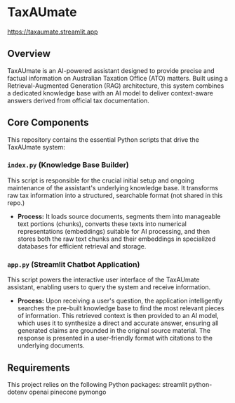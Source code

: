 # TaxAUmate

https://taxaumate.streamlit.app

## Overview

TaxAUmate is an AI-powered assistant designed to provide precise and factual information on Australian Taxation Office (ATO) matters. Built using a Retrieval-Augmented Generation (RAG) architecture, this system combines a dedicated knowledge base with an AI model to deliver context-aware answers derived from official tax documentation.

## Core Components

This repository contains the essential Python scripts that drive the TaxAUmate system:

### `index.py` (Knowledge Base Builder)

This script is responsible for the crucial initial setup and ongoing maintenance of the assistant's underlying knowledge base. It transforms raw tax information into a structured, searchable format (not shared in this repo.)

* **Process:** It loads source documents, segments them into manageable text portions (chunks), converts these texts into numerical representations (embeddings) suitable for AI processing, and then stores both the raw text chunks and their embeddings in specialized databases for efficient retrieval and storage.

### `app.py` (Streamlit Chatbot Application)

This script powers the interactive user interface of the TaxAUmate assistant, enabling users to query the system and receive information.

* **Process:** Upon receiving a user's question, the application intelligently searches the pre-built knowledge base to find the most relevant pieces of information. This retrieved context is then provided to an AI model, which uses it to synthesize a direct and accurate answer, ensuring all generated claims are grounded in the original source material. The response is presented in a user-friendly format with citations to the underlying documents.

## Requirements

This project relies on the following Python packages:
streamlit
python-dotenv
openai
pinecone
pymongo
